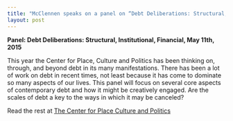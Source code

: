 ```yaml
---
title: "McClennen speaks on a panel on “Debt Deliberations: Structural, institutional, Financial” at the Center for Place, Culture, and Politics at CUNY's Graduate Center May 11."
layout: post
---
```

**Panel: Debt Deliberations: Structural, Institutional, Financial, May 11th, 2015**  

This year the Center for Place, Culture and Politics has been thinking on, through, and beyond debt in its many manifestations. There has been a lot of work on debt in recent times, not least because it has come to dominate so many aspects of our lives. This panel will focus on several core aspects of contemporary debt and how it might be creatively engaged. Are the scales of debt a key to the ways in which it may be canceled?


Read the rest at [The Center for Place Culture and Politics](http://pcp.gc.cuny.edu/events/panel-debt-deliberations-structural-institutional-financial/)
